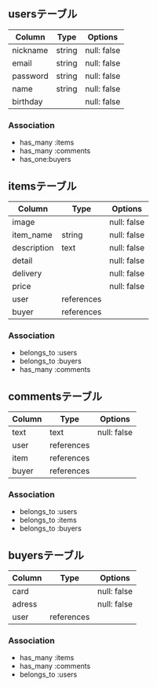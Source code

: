 ## usersテーブル

| Column    | Type       | Options      |
| --------- | ---------- | ------------ |
| nickname  | string     | null: false  |
| email     | string     | null: false  |
| password  | string     | null: false  |
| name      | string     | null: false  |
| birthday  |            | null: false  |


### Association
- has_many :items
- has_many :comments
- has_one:buyers

## itemsテーブル

| Column      | Type       | Options      |
| ----------- | ---------- | ------------ |
| image       |            | null: false  |
| item_name   | string     | null: false  |
| description | text       | null: false  |
| detail      |            | null: false  |
| delivery    |            | null: false  |
| price       |            | null: false  |
| user        | references |              |
| buyer       | references |              |


### Association
- belongs_to :users
- belongs_to :buyers
- has_many :comments

## commentsテーブル

| Column    | Type       | Options      |
| --------- | ---------- | ------------ |
| text      | text       | null: false  |  
| user      | references |              |
| item      | references |              |
| buyer     | references |              |


### Association
- belongs_to :users
- belongs_to :items
- belongs_to :buyers

## buyersテーブル

| Column    | Type       | Options      |
| --------- | ---------- | ------------ |
| card      |            | null: false  |
| adress    |            | null: false  |
| user      | references |              |


### Association
- has_many :items
- has_many :comments
- belongs_to :users
